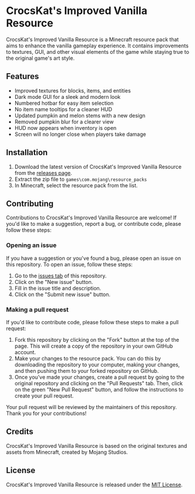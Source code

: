 # CrocsKat's Improved Vanilla Resource

CrocsKat's Improved Vanilla Resource is a Minecraft resource pack that aims to enhance the vanilla gameplay experience. It contains improvements to textures, GUI, and other visual elements of the game while staying true to the original game's art style.

## Features

- Improved textures for blocks, items, and entities
- Dark mode GUI for a sleek and modern look
- Numbered hotbar for easy item selection
- No item name tooltips for a cleaner HUD
- Updated pumpkin and melon stems with a new design
- Removed pumpkin blur for a clearer view
- HUD now appears when inventory is open
- Screen will no longer close when players take damage

## Installation

1. Download the latest version of CrocsKat's Improved Vanilla Resource from the [releases page](https://github.com/crocskat/CrocsKat-Improved-vanilla-Resources/releases).
2. Extract the zip file to `games\com.mojang\resource_packs`
3. In Minecraft, select the resource pack from the list.

## Contributing

Contributions to CrocsKat's Improved Vanilla Resource are welcome! If you'd like to make a suggestion, report a bug, or contribute code, please follow these steps:

### Opening an issue

If you have a suggestion or you've found a bug, please open an issue on this repository. To open an issue, follow these steps:

1. Go to the [issues tab](https://github.com/crocskat/CrocsKat-Improved-vanilla-Resources/issues) of this repository.
2. Click on the "New issue" button.
3. Fill in the issue title and description.
4. Click on the "Submit new issue" button.

### Making a pull request

If you'd like to contribute code, please follow these steps to make a pull request:

1. Fork this repository by clicking on the "Fork" button at the top of the page. This will create a copy of the repository in your own GitHub account.
2. Make your changes to the resource pack. You can do this by downloading the repository to your computer, making your changes, and then pushing them to your forked repository on GitHub.
3. Once you've made your changes, create a pull request by going to the original repository and clicking on the "Pull Requests" tab. Then, click on the green "New Pull Request" button, and follow the instructions to create your pull request.

Your pull request will be reviewed by the maintainers of this repository. Thank you for your contributions!


## Credits

CrocsKat's Improved Vanilla Resource is based on the original textures and assets from Minecraft, created by Mojang Studios.

## License

CrocsKat's Improved Vanilla Resource is released under the [MIT License](https://opensource.org/licenses/MIT).
